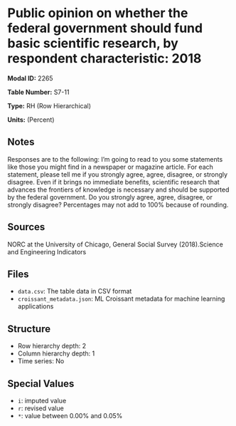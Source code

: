 # Public opinion on whether the federal government should fund basic scientific research, by respondent characteristic: 2018

**Modal ID:** 2265

**Table Number:** S7-11

**Type:** RH (Row Hierarchical)

**Units:** (Percent)

## Notes

Responses are to the following: I’m going to read to you some statements like those you might find in a newspaper or magazine article. For each statement, please tell me if you strongly agree, agree, disagree, or strongly disagree. Even if it brings no immediate benefits, scientific research that advances the frontiers of knowledge is necessary and should be supported by the federal government. Do you strongly agree, agree, disagree, or strongly disagree? Percentages may not add to 100% because of rounding.

## Sources

NORC at the University of Chicago, General Social Survey (2018).Science and Engineering Indicators

## Files

- `data.csv`: The table data in CSV format
- `croissant_metadata.json`: ML Croissant metadata for machine learning applications

## Structure

- Row hierarchy depth: 2
- Column hierarchy depth: 1
- Time series: No

## Special Values

- `i`: imputed value
- `r`: revised value
- `*`: value between 0.00% and 0.05%
